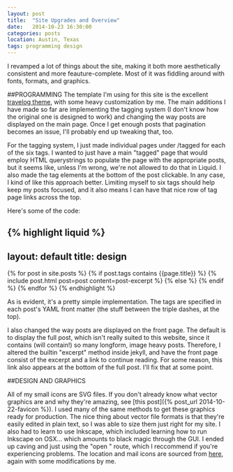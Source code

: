 ```yaml
---
layout: post
title:  "Site Upgrades and Overview"
date:   2014-10-23 16:30:00
categories: posts
location: Austin, Texas
tags: programming design 
---
```


I revamped a lot of things about the site, making it both more aesthetically consistent and more feauture-complete. Most of it was fiddling around with fonts, formats, and graphics.

<!--preview-->

##PROGRAMMING
The template I'm using for this site is the excellent [travelog theme](https://github.com/rowanoulton/travelog-theme), with some heavy customization by me. The main additions I have made so far are implementing the tagging system (I don't know how the original one is designed to work) and changing the way posts are displayed on the main page. Once I get enough posts that pagination becomes an issue, I'll probably end up tweaking that, too.

For the tagging system, I just made individual pages under /tagged for each of the six tags. I wanted to just have a main "tagged" page that would employ HTML querystrings to populate the page with the appropriate posts, but it seems like, unless I'm wrong, we're not allowed to do that in Liquid. I also made the tag elements at the bottom of the post clickable. In any case, I kind of like this approach better. Limiting myself to six tags should help keep my posts focused, and it also means I can have that nice row of tag page links across the top.

Here's some of the code:

{% highlight liquid %}
---
layout: default
title: design
---

<!-- loop through pages and assign all ones tagged as:
	page.title
	yay for modularity!!
	unfortunately, we can't access the HTML querystring in liquid, which means
	that we have to make individual pages :(
	-->
{% for post in site.posts %}
  {% if post.tags contains {{page.title}} %}
  	{% include post.html post=post content=post-excerpt %}
  {% else %}
  {% endif %}
{% endfor %}
{% endhighlight %}

As is evident, it's a pretty simple implementation. The tags are specified in each post's YAML front matter (the stuff between the triple dashes, at the top).

I also changed the way posts are displayed on the front page. The default is to display the full post, which isn't really suited to this website, since it contains (will contain!) so many longform, image heavy posts. Therefore, I altered the builtin "excerpt" method inside jekyll, and have the front page consist of the excerpt and a link to continue reading. For some reason, this link also appears at the bottom of the full post. I'll fix that at some point.

##DESIGN AND GRAPHICS

All of my small icons are SVG files. If you don't already know what vector graphics are and why they're amazing, see [this post]({% post_url 2014-10-22-favicon %}). I used many of the same methods to get these graphics ready for production. The nice thing about vector file formats is that they're easily edited in plain text, so I was able to size them just right for my site. I also had to learn to use Inkscape, which included learning how to run Inkscape on OSX... which amounts to black magic through the GUI. I ended up caving and just using the "open <path to inkscape.app>" route, which I reccommend if you're experiencing problems. The location and mail icons are sourced from [here](http://www.flaticon.com/), again with some modifications by me. 
